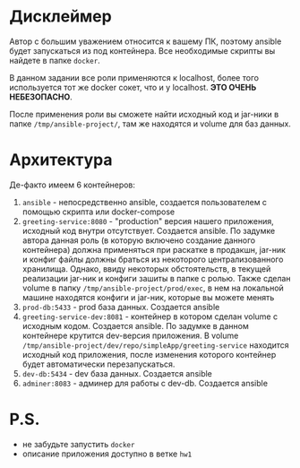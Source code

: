 # Дисклеймер

Автор с большим уважением относится к вашему ПК, поэтому ansible будет запускаться из под контейнера. Все необходимые скрипты вы найдете в папке `docker`.

В данном задании все роли применяются к localhost, более того используется тот же docker сокет, что и у localhost. **ЭТО ОЧЕНЬ НЕБЕЗОПАСНО**. 
  
После применения роли вы сможете найти исходный код и jar-ники в папке `/tmp/ansible-project/`, там же находятся и volume для баз данных.

# Архитектура

Де-факто имеем 6 контейнеров: 
1. `ansible` - непосредственно ansible, создается пользователем с помощью скрипта или docker-compose
2. `greeting-service:8080` - "production" версия нашего приложения, исходный код внутри отсутствует. Создается ansible. По задумке автора данная роль (в которую включено создание данного контейнера) должна применяться при раскатке в продакшн, jar-ник и конфиг файлы должны браться из некоторого централизованного хранилища. Однако, ввиду некоторых обстоятельств, в текущей реализации jar-ник и конфиги зашиты в папке с ролью. Также сделан volume в папку `/tmp/ansible-project/prod/exec`, в нем на локальной машине находятся конфиги и jar-ник, которые вы можете менять
3. `prod-db:5433` - prod база данных. Создается ansible
4. `greeting-service-dev:8081` - контейнер в котором сделан volume с исходным кодом. Создается ansible. По задумке в данном контейнере крутится dev-версия приложения. В volume `/tmp/ansible-project/dev/repo/simpleApp/greeting-service` находится исходный код приложения, после изменения которого контейнер будет автоматически перезапускаться.
5. `dev-db:5434` - dev база данных. Создается ansible
6. `adminer:8083` - админер для работы с dev-db. Создается ansible

# P.S.
- не забудьте запустить `docker`
- описание приложения доступно в ветке `hw1`

